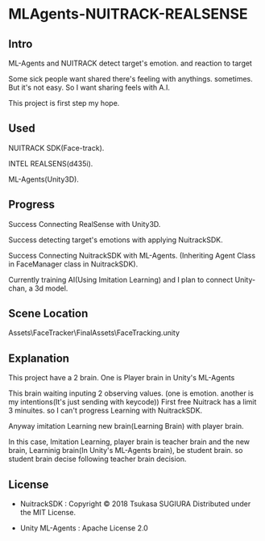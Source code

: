 # MLAgents-NUITRACK-REALSENSE
 ## Intro

ML-Agents and NUITRACK detect target's emotion. and reaction to target 

Some sick people want shared there's feeling with anythings. sometimes.
But it's not easy.
So I want sharing feels with A.I. 

This project is first step my hope.

## Used
 NUITRACK SDK(Face-track).
 
 INTEL REALSENS(d435i).
 
 ML-Agents(Unity3D).
 
## Progress
Success Connecting RealSense with Unity3D.

Success detecting target's emotions with applying NuitrackSDK.

Success Connecting NuitrackSDK with ML-Agents. (Inheriting Agent Class in FaceManager class in NuitrackSDK).

Currently training AI(Using Imitation Learning) and I plan to connect Unity-chan, a 3d model.


## Scene Location
Assets\FaceTracker\FinalAssets\FaceTracking.unity

## Explanation

This project have a 2 brain.
One is Player brain in Unity's ML-Agents

This brain waiting inputing 2 observing values. (one is emotion. another is my intentions(It's just sending with keycode))
First free Nuitrack has a limit 3 minuites. so I can't progress Learning with NuitrackSDK. 

Anyway imitation Learning new brain(Learning Brain) with player brain.

In this case, Imitation Learning, player brain is teacher brain and the new brain, Learninig brain(In Unity's ML-Agents brain), be student brain. so student brain decise following teacher brain decision. 


## License

- NuitrackSDK : 
Copyright © 2018 Tsukasa SUGIURA
Distributed under the MIT License.

 - Unity ML-Agents : 
Apache License 2.0
